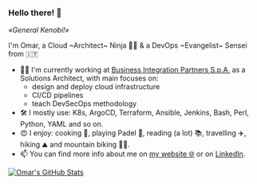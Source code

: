 ### Hello there! 👋
*«General Kenobi!»*

I'm Omar, a Cloud ~Architect~ Ninja 🥷🏼 & a DevOps ~Evangelist~ Sensei from 🇮🇹
- 👨‍💻 I'm currently working at [Business Integration Partners S.p.A.](https://www.bip-group.com/) as a Solutions Architect, with main focuses on:
    * design and deploy cloud infrastructure
    * CI/CD pipelines
    * teach DevSecOps methodology
- 🛠 I mostly use: K8s, ArgoCD, Terraform, Ansible, Jenkins, Bash, Perl, Python, YAML and so on.
- 😍 I enjoy: cooking 🥘, playing Padel 🎾, reading (a lot) 📚, travelling ✈️, hiking ⛰️ and mountain biking 🚵🏼.
- 📫 You can find more info about me on [my website 🌐](https://dedonato.eu) or on [LinkedIn](https://www.linkedin.com/in/odedonato/).

[![Omar's GitHub Stats](https://github-readme-stats.vercel.app/api?username=odedonato&show_icons=true&theme=transparent)](https://github.com/odedonato)
<!--
[![Omar's GitHub Stats](https://github-readme-stats.vercel.app/api?username=odedonato&count_private=true&include_all_commits=true&show_icons=true&theme=transparent)](https://github.com/odedonato)
<!--
[![Top Langs](https://github-readme-stats.vercel.app/api/top-langs/?username=odedonato&layout=compact)](https://github.com/odedonato)
<img align="center" width="665" src="https://github-profile-trophy.vercel.app/?username=odedonato&rank=A,AA,AAA">
-->
